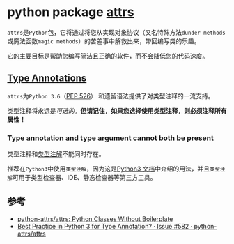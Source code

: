 python package [attrs](https://www.attrs.org/)
==============================================

`attrs`是`Python`包，它将通过将您从实现对象协议（又名特殊方法`dunder methods`或魔法函数`magic methods`）的苦差事中解救出来，带回编写类的乐趣。

它的主要目标是帮助您编写简洁且正确的软件，而不会降低您的代码速度。

[Type Annotations](https://www.attrs.org/en/stable/types.html#)
---------------------------------------------------------------

`attrs`为`Python 3.6`（[PEP 526](https://peps.python.org/pep-0526/)） 和遗留语法提供了对类型注释的一流支持。

类型注释将永远是*可选的*。**但请记住，如果您选择使用类型注释，则必须注释所有属性！**

### Type annotation and type argument cannot both be present

类型注释和[类型注解](../python_library/python_library_typing.md)不能同时存在。

推荐在`Python3`中使用`类型注解`，因为这是[Python3 文档](https://docs.python.org/zh-cn/3/library/typing.html)中介绍的用法，并且`类型注解`可用于类型检查器、IDE、静态检查器等第三方工具。

参考
----

- [python-attrs/attrs: Python Classes Without Boilerplate](https://github.com/python-attrs/attrs)
- [Best Practice in Python 3 for Type Annotation? · Issue #582 · python-attrs/attrs](https://github.com/python-attrs/attrs/issues/582)
